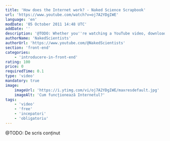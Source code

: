 ```yaml
---
title: 'How does the Internet work? - Naked Science Scrapbook'
url: 'https://www.youtube.com/watch?v=oj7A2YDgIWE'
language: 'en'
modDate: '05 October 2011 14:48 UTC'
addDate: ''
description: '@TODO: Whether you''re watching a YouTube video, downloading an email, buying a birthday present or  linking up with friends online, you''re sending data across the Internet. But how does "the web" actually work, and what lies behind it? Here, in this Naked Science Scrapbook episode supported by 4D Data Centres, all is revealed...'
authorName: 'NakedScientists'
authorUrl: 'https://www.youtube.com/@NakedScientists'
section: 'front-end'
categories:
    - 'introducere-in-front-end'
rating: 100
price: 0
requiredTime: 0.1
type: 'video'
mandatory: true
image:
    imageUrl: 'https://i.ytimg.com/vi/oj7A2YDgIWE/maxresdefault.jpg'
    imageAlt: 'Cum funcționează Internetul?'
tags:
    - 'video'
    - 'free'
    - 'incepatori'
    - 'obligatoriu'
---
```


@TODO: De scris conținut
